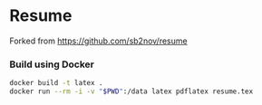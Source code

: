# Resume
Forked from https://github.com/sb2nov/resume

### Build using Docker
```sh
docker build -t latex .
docker run --rm -i -v "$PWD":/data latex pdflatex resume.tex
```

